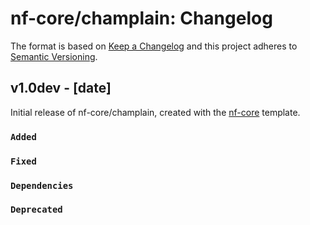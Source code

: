 # nf-core/champlain: Changelog

The format is based on [Keep a Changelog](https://keepachangelog.com/en/1.0.0/)
and this project adheres to [Semantic Versioning](https://semver.org/spec/v2.0.0.html).

## v1.0dev - [date]

Initial release of nf-core/champlain, created with the [nf-core](https://nf-co.re/) template.

### `Added`

### `Fixed`

### `Dependencies`

### `Deprecated`
